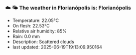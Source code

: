 ### ☁️ 🌤️  The weather in Florianópolis is: Florianópolis

- Temperature: 22.05°C
- On flesh: 22.53°C
- Relative air humidity: 85%
- Rain: 0.0 mm
- Description: Scattered clouds
- last updated: 2025-06-19T19:13:09.950164

